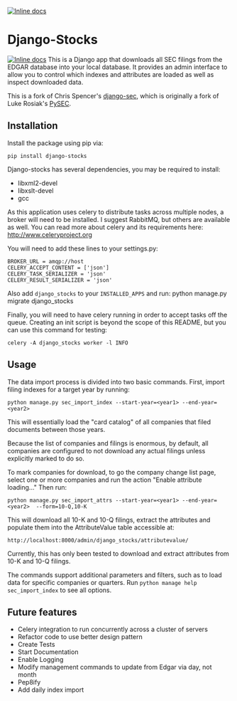 [![Inline docs](http://inch-ci.org/github/chipmanc/django-stocks.svg?branch=master)](http://inch-ci.org/github/chipmanc/django-stocks)

Django-Stocks
==========

[![Inline docs](http://inch-ci.org/github/chipmanc/django-stocks.svg?branch=master)](http://inch-ci.org/github/chipmanc/django-stocks)
This is a Django app that downloads all SEC filings from the EDGAR database
into your local database. It provides an admin interface to allow you to
control which indexes and attributes are loaded as well as inspect downloaded
data.

This is a fork of Chris Spencer's [django-sec](https://github.com/chrisspen/django-sec),
which is originally a fork of Luke Rosiak's [PySEC](https://github.com/lukerosiak/pysec).

Installation
------------

Install the package using pip via:

    pip install django-stocks

Django-stocks has several dependencies, you may be required to install:

* libxml2-devel
* libxslt-devel
* gcc


As this application uses celery to distribute tasks across multiple nodes, a broker will 
need to be installed.  I suggest RabbitMQ, but others are available as well. You can read 
more about celery and its requirements here:
http://www.celeryproject.org

You will need to add these lines to your settings.py:

    BROKER_URL = amqp://host
    CELERY_ACCEPT_CONTENT = ['json']
    CELERY_TASK_SERIALIZER = 'json'
    CELERY_RESULT_SERIALIZER = 'json'

Also add `django_stocks` to your `INSTALLED_APPS` and run:
    python manage.py migrate django_stocks

Finally, you will need to have celery running in order to accept tasks off the queue.
Creating an init script is beyond the scope of this README, but you can use this command 
for testing:

    celery -A django_stocks worker -l INFO

Usage
-----

The data import process is divided into two basic commands.
First, import filing indexes for a target year by running:

    python manage.py sec_import_index --start-year=<year1> --end-year=<year2>
    
This will essentially load the "card catalog" of all companies that filed
documents between those years.

Because the list of companies and filings is enormous, by default, all
companies are configured to not download any actual filings
unless explicitly marked to do so.

To mark companies for download, to go the
company change list page, select one or more companies and run the action
"Enable attribute loading..." Then run:

    python manage.py sec_import_attrs --start-year=<year1> --end-year=<year2>  --form=10-Q,10-K
    
This will download all 10-K and 10-Q filings, extract the attributes and populate
them into the AttributeValue table accessible at:

    http://localhost:8000/admin/django_stocks/attributevalue/

Currently, this has only been tested to download and extract attributes from
10-K and 10-Q filings.

The commands support additional parameters and filters, such as to load data
for specific companies or quarters. Run `python manage help sec_import_index`
to see all options.

Future features
---------------

* Celery integration to run concurrently across a cluster of servers
* Refactor code to use better design pattern
* Create Tests
* Start Documentation
* Enable Logging
* Modify management commands to update from Edgar via day, not month
* Pep8ify
* Add daily index import
